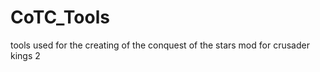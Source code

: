 CoTC_Tools
==========

tools used for the creating of the conquest of the stars mod for crusader kings 2

